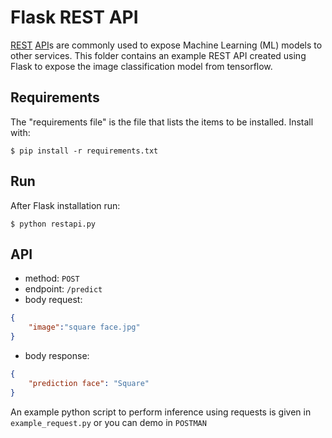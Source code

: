# Flask REST API
[REST](https://en.wikipedia.org/wiki/Representational_state_transfer) [API](https://en.wikipedia.org/wiki/API)s are commonly used to expose Machine Learning (ML) models to other services.
This folder contains an example REST API created using Flask to expose the image classification model from tensorflow.

## Requirements
 
The "requirements file" is the file that lists the items to be installed. Install with:

```shell
$ pip install -r requirements.txt
```

## Run

After Flask installation run:

```shell
$ python restapi.py
```

## API
- method: `POST`
- endpoint: `/predict`
- body request:
```JSON
{
    "image":"square face.jpg"
}
```
- body response:
```JSON
{
    "prediction face": "Square"
}
```

An example python script to perform inference using requests is given in `example_request.py` or you can demo in `POSTMAN`

